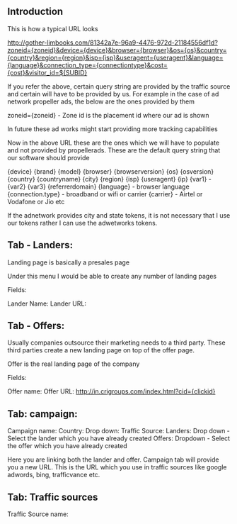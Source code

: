 ## Introduction

This is how a typical URL looks

http://gother-limbooks.com/81342a7e-96a9-4476-972d-21184556df1d?zoneid={zoneid}&device={device}&browser={browser}&os={os}&country={country}&region={region}&isp={isp}&useragent={useragent}&language={language}&connection_type={connectiontype}&cost={cost}&visitor_id=${SUBID}

If you refer the above, certain query string are provided by the traffic source and certain will have to be provided by us. For example in the case of ad network propeller ads, the below are the ones provided by them

zoneid={zoneid} - Zone id is the placement id where our ad is shown

In future these ad works might start providing more tracking capabilities

Now in the above URL these are the ones which we will have to populate and not provided by propellerads. These are the default query string that our software should provide

{device}
{brand}
{model}
{browser}
{browserversion}
{os}
{osversion}
{country}
{countryname}
{city}
{region}
{isp}
{useragent}
{ip}
{var1} -
{var2}
{var3}
{referrerdomain} 
{language} - browser language
{connection.type}  - broadband or wifi or carrier
{carrier} - Airtel or Vodafone or Jio etc

If the adnetwork provides city and state tokens, it is not necessary that I use our tokens rather I can use the adwetworks tokens.


## Tab - Landers: 

Landing page is basically a presales page

Under this menu I would be able to create any number of landing pages

Fields:

  Lander Name: 
  Lander URL: 
  


## Tab - Offers: 

Usually companies outsource their marketing needs to a third party. These third parties create a new landing page on top of the offer page.

 Offer is the real landing page of the company


Fields:

  Offer name: 
  Offer URL: http://in.crigroups.com/index.html?cid={clickid}


## Tab: campaign: 

  Campaign name: 
  Country: Drop down:
  Traffic Source: 
  Landers: Drop down - Select the lander which you have already created
  Offers: Dropdown - Select the offer which you have already created

  Here you are linking both the lander and offer. Campaign tab will provide you a new URL. This is the URL which you use in traffic sources like google adwords, bing, trafficvance etc.


## Tab: Traffic sources

  Traffic Source name: 





